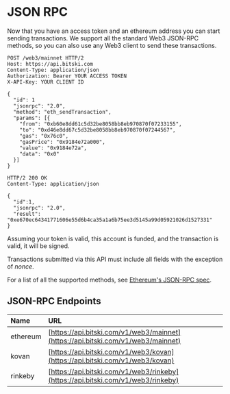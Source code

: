 # JSON RPC

Now that you have an access token and an ethereum address you can start sending transactions. We support all the standard Web3 JSON-RPC methods, so you can also use any Web3 client to send these transactions.

```text
POST /web3/mainnet HTTP/2
Host: https://api.bitski.com
Content-Type: application/json
Authorization: Bearer YOUR ACCESS TOKEN
X-API-Key: YOUR CLIENT ID

{
  "id": 1
  "jsonrpc": "2.0",
  "method": "eth_sendTransaction",
  "params": [{
    "from": "0xb60e8dd61c5d32be8058bb8eb970870f07233155",
    "to": "0xd46e8dd67c5d32be8058bb8eb970870f07244567",
    "gas": "0x76c0",
    "gasPrice": "0x9184e72a000",
    "value": "0x9184e72a",
    "data": "0x0"
  }]
}
```

```text
HTTP/2 200 OK
Content-Type: application/json

{
  "id":1,
  "jsonrpc": "2.0",
  "result": "0xe670ec64341771606e55d6b4ca35a1a6b75ee3d5145a99d05921026d1527331"
}
```

Assuming your token is valid, this account is funded, and the transaction is valid, it will be signed.

Transactions submitted via this API must include all fields with the exception of _nonce_.

For a list of all the supported methods, see [Ethereum's JSON-RPC spec](https://github.com/ethereum/wiki/wiki/JSON-RPC).

## JSON-RPC Endpoints

| Name | URL |
| :--- | :--- |
| ethereum | [https://api.bitski.com/v1/web3/mainnet](https://api.bitski.com/v1/web3/mainnet) |
| kovan | [https://api.bitski.com/v1/web3/kovan](https://api.bitski.com/v1/web3/kovan) |
| rinkeby | [https://api.bitski.com/v1/web3/rinkeby](https://api.bitski.com/v1/web3/rinkeby) |

